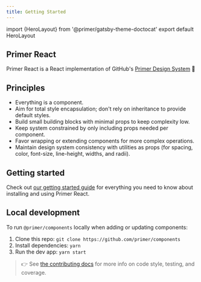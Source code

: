 ```yaml
---
title: Getting Started
---
```


import {HeroLayout} from '@primer/gatsby-theme-doctocat'
export default HeroLayout

## Primer React

Primer React is a React implementation of GitHub's [Primer Design System](https://primer.style/) 🎉

## Principles

* Everything is a component.
* Aim for total style encapsulation; don't rely on inheritance to provide default styles.
* Build small building blocks with minimal props to keep complexity low.
* Keep system constrained by only including props needed per component.
* Favor wrapping or extending components for more complex operations.
* Maintain design system consistency with utilities as props (for spacing, color, font-size, line-height, widths, and radii).

## Getting started

Check out [our getting started guide](/getting-started) for everything you need to know about installing and using Primer React.

## Local development

To run `@primer/components` locally when adding or updating components:

1. Clone this repo: `git clone https://github.com/primer/components`
2. Install dependencies: `yarn`
3. Run the dev app: `yarn start`

> 👉 See [the contributing docs](https://github.com/primer/components/blob/master/CONTRIBUTING.md) for more info on code style, testing, and coverage.
